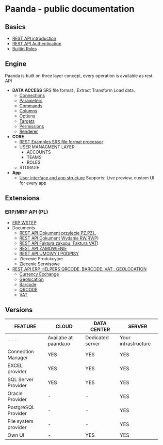 # Paanda - public documentation

## Basics

- [REST API introduction](/core-api)  
- [REST API Authentication](/core-api/01-authentication.md)  
- [Builtin Roles](/core-api/02-roles.md) 

## Engine

Paanda is built on three layer concept, every operation is available as rest API


- **DATA ACCESS**     SRS file format , Extract Transform Load data.
  - [Connections](/srs-api/02-connections.md)  
  - [Parameters](/srs-api/03-Parameters.md)  
  - [Commands](/srs-api/04-commands.md)  
  - [Columns](/srs-api/05-columns.md)  
  - [Options](/srs-api/06-options.md)  
  - [Targets](/srs-api/08-targets.md)
  - [Permissions](/srs-api/09-permissions.md)
  - [Renderer](/srs-api/11-renderer.md)
- **CORE**
  - [REST Examples SRS file format processor](/srs-api/12-rest-examples.md) 
  - USER MANAGMENT LAYER
    - ACCOUNTS
    - TEAMS
    - ROLES
  - STORAGE 
- **App**
  - [User Interface and app structure](/ui-api/README.md) 
  Supports: Live preview, custom UI for every app

## Extensions

### ERP/MRP API (PL)

- [ERP WSTĘP](/erp-api)  
- Documents
  - [REST API Dokument przyjęcie PZ,PZI..](/erp-api/document/documentin.md) 
  - [REST API Dokument Wydania RW,RWP](/erp-api/document/documentout.md))
  - [REST API Faktura zakupu, Faktura VAT](/erp-api/document/invoice.md))
  - [REST API ZAMÓWIENIE](/erp-api/document/order.md)
  - [REST API UMOWY I PODPISY](/erp-api/document/agreement.md)
  - Zlecenie Produkcyjne
  - Zlecenie Serwisowe
- [REST API ERP HELPERS QRCODE, BARCODE, VAT , GEOLOCATION](/erp-api/helpers)  
  - [Currency Exchange](/erp-api/helpers/currencyexchange.md)
  - [Geolocation](/erp-api/helpers/geolocation.md)
  - [Barcode](/erp-api/helpers/barcode.md)
  - [QRCODE](/erp-api/helpers/qrcode.md)
  - [VAT](/erp-api/helpers/vat.md)
  
## Versions

| FEATURE | CLOUD | DATA CENTER | SERVER |
| --- | --- | --- | --- |
| --- | Availabe at paanda.io | Dedicated server | Your infrastructure |
| Connection Manager | YES | YES | YES |
| EXCEL provider | YES | YES | YES |
| SQL Server Provider | YES | YES | YES |
| Oracle Provider | - | - | YES |
| PostgreSQL Provider | - | - | YES |
| File system provider | - | - | YES |
| Own UI | - | YES | YES |

